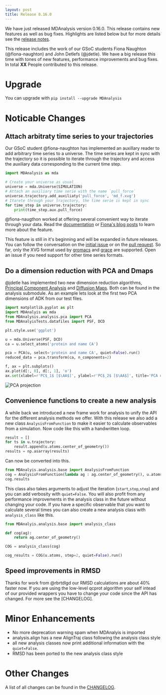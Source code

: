 ```yaml
---
layout: post
title: Release 0.16.0
---
```


We have just released MDAnalysis version 0.16.0. This release contains new
features as well as bug fixes. Highlights are listed below but for more details
see the [release notes](https://github.com/MDanalysis/mdanalysis/wiki/...).

This release includes the work of our GSoC students Fiona Naughton
(@fiona-naughton) and John Detlefs (@jdetle). We have a big release this time
with tones of new features, performance improvements and bug fixes. In total
**XX** People contributed to this release.

# Upgrade

You can upgrade with `pip install --upgrade MDAnalysis`

# Noticable Changes

## Attach arbitraty time series to your trajectories

Our GSoC student @fiona-naughton has implemented an auxillary reader to add
arbitrary time series to a universe. The time series are kept in sync with the
trajectory so it is possible to iterate through the trajectory and access the
auxiliary data corresponding to the current time step.

```python
import MDAnalysis as mda

# Create your universe as usual
universe = mda.Universe(SIMULATION)
# Attach an auxiliary time serie with the name `pull_force`
universe.trajectory.add_auxiliaty('pull_force', 'md_f.xvg')
# Itarete through your trajectory, the time serie is kept in sync
for time_step in universe.trajectory:
    print(time_step.aux.pull_force)
```

@fiona-naugthon worked at offering several convenient way to iterate through your
data. Read the [documentation](aux-doc) or [Fiona's blog posts](fiona-blog) to learn more about the feature.

This feature is still in it's beginning and will be expanded in future releases. You can
follow the conversation on the [initial issue](issue785) or on the [pull request](pr868).
So far, only the XVG format used by [gromacs] and [grace] are supported. Open an issue
if you need support for other time series formats.

## Do a dimension reduction with PCA and Dmaps

@jdetle has implemented two new dimension reduction algorithms,
[Principal Component Analysis](pca) and [Diffusion Maps](dmaps-paper). Both can
be found in the analysis submodule. As an example lets look at the first two PCA
dimensions of ADK from our test files.

```python
import matplotlib.pyplot as plt
import MDAnalyis as mda
from MDAnalysis.analysis.pca import PCA
from MDAnalyisTests.datafiles import PSF, DCD

plt.style.use('ggplot')

u = mda.Universe(PSF, DCD)
ca = u.select_atoms('protein and name CA')

pca = PCA(u, select='protein and name CA', quiet=False).run()
reduced_data = pca.transform(ca, n_components=2)

f, ax = plt.subplots()
ax.plot(d[:, 0], d[:, 1], 'o')
ax.set(xlabel=r'PC$_1$ [$\AA$]', ylabel=r'PC$_2$ [$\AA$]', title='PCA of ADK')
```

![PCA projection]({{site.images}}pca-release-0.16.png)

## Convenience functions to create a new analysis

A while back we introduced a new frame work for analysis to unify the API for
the different analysis methods we offer. With this release we also add a new
class `AnalysisFromFunction` to make it easier to calculate observables from a
simulation. Now code like this with a handwritten loop.

```python
result = []
for ts in u.trajectory:
    result.append(u.atoms.center_of_geometry())
results = np.asarray(results)
```

Can now be converted into this.

```python
from MDAnalyis.analysis.base import AnalysisFromFunction
cog = AnalysisFromFunction(lambda ag : ag.center_of_geometry(), u.atoms).run()
cog.results
```

This class also takes arguments to adjust the iteration (`start`,`stop`,`step`)
and you can add verbosity with `quiet=False`. You will also profit from any
performance improvements in the analysis class in the future without changing
your code. If you have a specific observable that you want to calculate several
times you can also create a new analysis class with `analysis_class` like this.

```python
from MDAnalyis.analysis.base import analysis_class

def cog(ag):
    return ag.center_of_geometry()

COG = analysis_class(cog)

cog_results = COG(u.atoms, step=2, quiet=False).run()
```

## Speed improvements in RMSD

Thanks for work from @rbrtdlgd our RMSD calculations are about 40% faster now.
If you are using the low-level qcprot algorithm your self intead of our provided
wrappers you have to change your code since the API has changed. For more see
the [CHANGELOG].

# Minor Enhancements

- No more deprecation warning spam when MDAnalyis is imported
- analysis.align has a new AlignTraj class following the analysis class style
- all new analysis classes now print additional information with the `quiet=False`.
- RMSD has been ported to the new analysis class style

# Other Changes

A list of all changes can be found in the [CHANGELOG](https://github.com/MDAnalysis/mdanalysis/blob/develop/package/CHANGELOG).

[dmaps-paper]: dx.doi.org/10.1073/pnas.0500334102
[pca]: https://en.wikipedia.org/wiki/Principal_component_analysis
[aux-doc]: http://www.mdanalysis.org/MDAnalysis/documentation_pages/auxiliary/init.html
[fiona-blog]: http://fiona-naughton.github.io/blog/
[isue785]: https://github.com/MDAnalysis/mdanalysis/issues/785
[pr868]: https://github.com/MDAnalysis/mdanalysis/pull/868
[gromacs]: http://www.gromacs.org
[grace]: http://plasma-gate.weizmann.ac.il/Grace/

